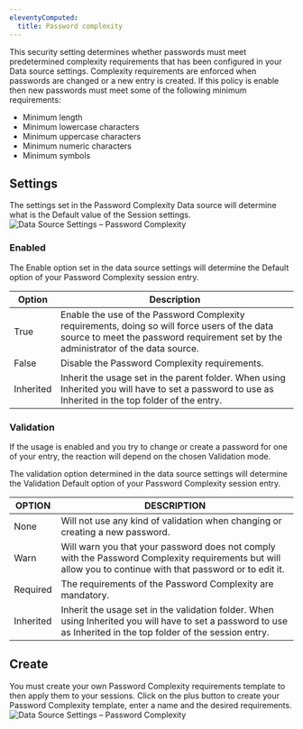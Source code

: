 ```yaml
---
eleventyComputed:
  title: Password complexity
---
```

This security setting determines whether passwords must meet predetermined complexity requirements that has been configured in your Data source settings. Complexity requirements are enforced when passwords are changed or a new entry is created. If this policy is enable then new passwords must meet some of the following minimum requirements:

* Minimum length
* Minimum lowercase characters
* Minimum uppercase characters
* Minimum numeric characters
* Minimum symbols

## Settings
The settings set in the Password Complexity Data source will determine what is the Default value of the Session settings.
![Data Source Settings – Password Complexity](https://cdnweb.devolutions.net/docs/en/rdm/mac/clip10376.png)

### Enabled
The Enable option set in the data source settings will determine the Default option of your Password Complexity session entry.

| Option    | Description                                   |
|-----------|-----------------------------------------------|
| True      | Enable the use of the Password Complexity requirements, doing so will force users of the data source to meet the password requirement set by the administrator of the data source. |
| False     | Disable the Password Complexity requirements. |
| Inherited | Inherit the usage set in the parent folder. When using Inherited you will have to set a password to use as Inherited in the top folder of the entry. |

### Validation
If the usage is enabled and you try to change or create a password for one of your entry, the reaction will depend on the chosen Validation mode.

The validation option determined in the data source settings will determine the Validation Default option of your Password Complexity session entry.

| OPTION    | DESCRIPTION                                                                   |
|-----------|-------------------------------------------------------------------------------|
| None      | Will not use any kind of validation when changing or creating a new password. |
| Warn      | Will warn you that your password does not comply with the Password Complexity requirements but will allow you to continue with that password or to edit it. |
| Required  | The requirements of the Password Complexity are mandatory.                    |
| Inherited | Inherit the usage set in the validation folder. When using Inherited you will have to set a password to use as Inherited in the top folder of the session entry. |

## Create
You must create your own Password Complexity requirements template to then apply them to your sessions. Click on the plus button to create your Password Complexity template, enter a name and the desired requirements.
![Data Source Settings – Password Complexity](https://cdnweb.devolutions.net/docs/en/rdm/mac/clip10377.png)
